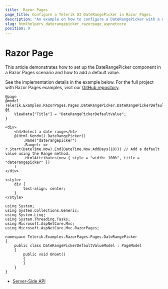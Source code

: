 ```yaml
---
title:  Razor Pages
page_title: Configure a Telerik UI DateRangePicker in Razor Pages.
description: "An example on how to configure a DateRangePicker with a default value in Razor Pages."
slug: htmlhelpers_daterangepicker_razorpage_aspnetcore
position: 9
---
```


# Razor Page

This article demonstrates how to set up the DateRangePicker component in a Razor Pages scenario and how to add a default value.

See the implementation details in the example below. For the full project with Razor Pages examples, visit our [GitHub repository](https://github.com/telerik/ui-for-aspnet-core-examples/tree/master/Telerik.Examples.RazorPages).

```tab-RazorPage(csthml)
@page
@model Telerik.Examples.RazorPages.Pages.DateRangePicker.DateRangePickerDefaultValueModel
@{
    ViewData["Title"] = "DateRangePickerDefaultValue";
}

<div>
    <h4>Select a date range</h4>
    @(Html.Kendo().DateRangePicker()
        .Name("daterangepicker")
        .Range(r => r.Start(DateTime.Now).End(DateTime.Now.AddDays(10))) // Add a default value using the Range method.
        .HtmlAttributes(new { style = "width: 100%", title = "daterangepicker" })
    )
</div>

<style>
    div {
        text-align: center;
    }
</style>
```

```tab-PageModel(cshtml.cs)
using System;
using System.Collections.Generic;
using System.Linq;
using System.Threading.Tasks;
using Microsoft.AspNetCore.Mvc;
using Microsoft.AspNetCore.Mvc.RazorPages;

namespace Telerik.Examples.RazorPages.Pages.DateRangePicker
{
    public class DateRangePickerDefaultValueModel : PageModel
    {
        public void OnGet()
        {
        }
    }
}
```

* [Server-Side API](/api/daterangepicker)